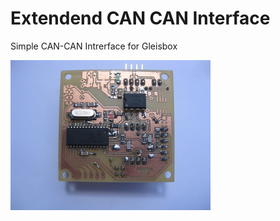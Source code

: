 Extendend CAN CAN Interface
===========================

Simple CAN-CAN Intrerface for  Gleisbox

[![alt text](https://github.com/GBert/EasyCAN/blob/master/pictures/easycan_board_front_t.jpg "PCB front")](https://raw.githubusercontent.com/GBert/EasyCAN/master/pictures/easycan_board_front.jpg)


